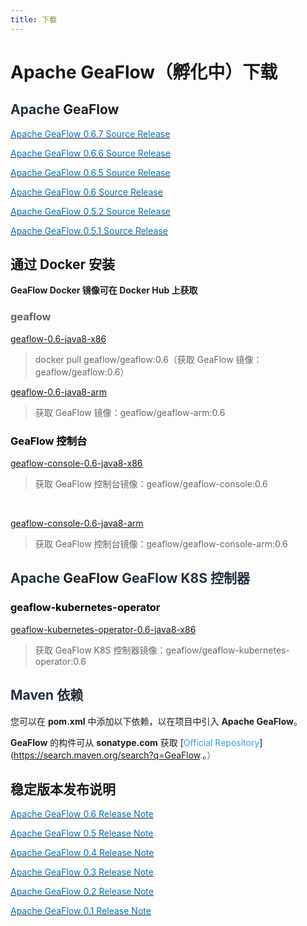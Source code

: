 ```yaml
---
title: 下载
---
```


# Apache GeaFlow（孵化中）下载

## <font style="color:rgb(35, 47, 62);">Apache </font><font style="color:rgba(0, 0, 0, 0.88);">GeaFlow</font>

[<font style="color:rgb(0, 115, 187);">Apache GeaFlow 0.6.7 Source Release</font>](https://github.com/apache/geaflow/releases/tag/v0.6.7)

[<font style="color:rgb(0, 115, 187);">Apache GeaFlow 0.6.6 Source Release</font>](https://github.com/apache/geaflow/releases/tag/v0.6.6)

[<font style="color:rgb(0, 115, 187);">Apache GeaFlow 0.6.5 Source Release</font>](https://github.com/apache/geaflow/releases/tag/v0.6.5)

[<font style="color:rgb(0, 115, 187);">Apache GeaFlow 0.6 Source Release</font>](https://github.com/apache/geaflow/releases/tag/v0.6)

[<font style="color:rgb(0, 115, 187);">Apache GeaFlow 0.5.2 Source Release</font>](https://github.com/apache/geaflow/releases/tag/v0.5.2)

[<font style="color:rgb(0, 115, 187);">Apache GeaFlow 0.5.1 Source Release</font>](https://github.com/apache/geaflow/releases/tag/v0.5.1)

## 通过 Docker 安装

<font style="color:rgb(102, 102, 102);"></font>**<font style="color:rgba(0, 0, 0, 0.88);">GeaFlow Docker 镜像可在 Docker Hub 上获取</font>**<font style="color:rgb(102, 102, 102);"></font>

### <font style="color:rgb(102, 102, 102);">geaflow</font>

[geaflow-0.6-java8-x86](https://hub.docker.com/r/geaflow/geaflow/tags)

> <font style="color:rgb(102, 102, 102);">docker pull geaflow/geaflow:0.6（获取 GeaFlow 镜像：geaflow/geaflow:0.6）</font>

[geaflow-0.6-java8-arm](https://hub.docker.com/r/geaflow/geaflow-arm/tags)

> <font style="color:rgb(102, 102, 102);">获取 GeaFlow 镜像：geaflow/geaflow-arm:0.6</font>

### <font style="color:rgb(0, 0, 0);">GeaFlow 控制台</font>

[geaflow-console-0.6-java8-x86](https://hub.docker.com/r/geaflow/geaflow-console/tags)

> <font style="color:rgb(102, 102, 102);">获取 GeaFlow 控制台镜像：geaflow/geaflow-console:0.6</font>

[  
](https://hub.docker.com/r/geaflow/geaflow-arm/tags)

[geaflow-console-0.6-java8-arm](https://hub.docker.com/r/geaflow/geaflow-console-arm/tags)

> <font style="color:rgb(102, 102, 102);">获取 GeaFlow 控制台镜像：geaflow/geaflow-console-arm:0.6</font>

## <font style="color:rgb(35, 47, 62);">Apache </font><font style="color:rgba(0, 0, 0, 0.88);">GeaFlow</font><font style="color:rgb(35, 47, 62);"> GeaFlow K8S 控制器</font>

### <font style="color:rgb(0, 0, 0);">geaflow-kubernetes-operator</font>

[geaflow-kubernetes-operator-0.6-java8-x86](https://hub.docker.com/r/geaflow/geaflow-kubernetes-operator/tags)

> <font style="color:rgb(102, 102, 102);">获取 GeaFlow K8S 控制器镜像：geaflow/geaflow-kubernetes-operator:0.6</font>

## <font style="color:rgb(35, 47, 62);">Maven 依赖</font>

<font style="color:rgb(102, 102, 102);"></font><font style="color:rgba(0, 0, 0, 0.88);">您可以在 </font>**<font style="color:rgba(0, 0, 0, 0.88);">pom.xml</font>**<font style="color:rgba(0, 0, 0, 0.88);"> 中添加以下依赖，以在项目中引入 </font>**<font style="color:rgba(0, 0, 0, 0.88);">Apache GeaFlow</font>**<font style="color:rgba(0, 0, 0, 0.88);">。</font>

**<font style="color:rgba(0, 0, 0, 0.88);">GeaFlow</font>**<font style="color:rgba(0, 0, 0, 0.88);"> 的构件可从 </font>**<font style="color:rgba(0, 0, 0, 0.88);">sonatype.com</font>**<font style="color:rgba(0, 0, 0, 0.88);"> 获取 </font><font style="color:rgb(102, 102, 102);"> </font>[<font style="color:rgb(47, 164, 231);">Official Repository</font>](https://search.maven.org/search?q=GeaFlow<font style="color:rgb(102, 102, 102);">.</font><font style="color:rgba(0, 0, 0, 0.88);">。</font><font style="color:rgb(102, 102, 102);">）</font>

## 稳定版本发布说明

[<font style="color:rgb(0, 115, 187);">Apache GeaFlow 0.6 Release Note</font>](https://github.com/apache/geaflow/releases/tag/v0.6)

[<font style="color:rgb(0, 115, 187);">Apache GeaFlow 0.5 Release Note</font>](https://github.com/apache/geaflow/releases/tag/release-0.5)

[<font style="color:rgb(0, 115, 187);">Apache GeaFlow 0.4 Release Note</font>](https://github.com/apache/geaflow/releases/tag/release-0.4)

[<font style="color:rgb(0, 115, 187);">Apache GeaFlow 0.3 Release Note</font>](https://github.com/apache/geaflow/releases/tag/release-0.3)

[<font style="color:rgb(0, 115, 187);">Apache GeaFlow 0.2 Release Note</font>](https://github.com/apache/geaflow/releases/tag/release-0.2)

[<font style="color:rgb(0, 115, 187);">Apache GeaFlow 0.1 Release Note</font>](https://github.com/apache/geaflow/releases/tag/release-0.1)

##

